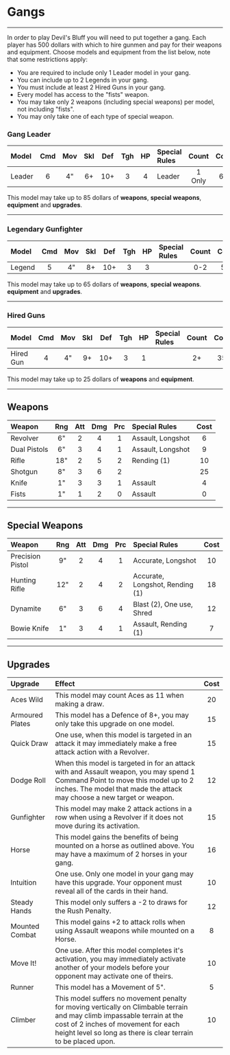 # Gangs

---

In order to play Devil's Bluff you will need to put together a gang. Each player has 500 dollars with which to hire gunmen and pay for their weapons and equipment. Choose models and equipment from the list below, note that some restrictions apply:

- You are required to include only 1 Leader model in your gang.
- You can include up to 2 Legends in your gang.
- You must include at least 2 Hired Guns in your gang.
- Every model has access to the "fists" weapon.
- You may take only 2 weapons (including special weapons) per model, not including "fists".
- You may only take one of each type of special weapon.

### Gang Leader

| Model      | Cmd | Mov | Skl | Def | Tgh | HP  | Special Rules      | Count  | Cost |
| :--------- | :-: | :-: | :-: | :-: | :-: | :-: | :----------------- | :----: | :--: |
| Leader     |  6  |  4" |  6+ | 10+ |  3  |  4  | Leader             | 1 Only | 65   |

This model may take up to 85 dollars of **weapons**, **special weapons**, **equipment** and **upgrades**.

---

### Legendary Gunfighter

| Model      | Cmd | Mov | Skl | Def | Tgh | HP  | Special Rules      | Count  | Cost |
| :--------- | :-: | :-: | :-: | :-: | :-: | :-: | :----------------- | :----: | :--: |
| Legend     |  5  |  4" |  8+ | 10+ |  3  |  3  |                    | 0-2    | 55   |

This model may take up to 65 dollars of **weapons**, **special weapons**. **equipment** and **upgrades**.

---

### Hired Guns

| Model      | Cmd | Mov | Skl | Def | Tgh | HP  | Special Rules      | Count  | Cost |
| :--------- | :-: | :-: | :-: | :-: | :-: | :-: | :----------------- | :----: | :--: |
| Hired Gun  |  4  |  4" |  9+ | 10+ |  3  |  1  |                    | 2+     | 35   |

This model may take up to 25 dollars of **weapons** and **equipment**.

---

## Weapons

| Weapon            | Rng | Att | Dmg | Prc | Special Rules                    | Cost |
| :---------------- | :-: | :-: | :-: | :-: | :------------------------------- | :--: |
| Revolver          | 6"  |  2  |  4  |  1  | Assault, Longshot                | 6    |
| Dual Pistols      | 6"  |  3  |  4  |  1  | Assault, Longshot                | 9    |
| Rifle             | 18" |  2  |  5  |  2  | Rending (1)                      | 10   |
| Shotgun           | 8"  |  3  |  6  |  2  |                                  | 25   |
| Knife             | 1"  |  3  |  3  |  1  | Assault                          | 4    |
| Fists             | 1"  |  1  |  2  |  0  | Assault                          | 0    |

---

## Special Weapons

| Weapon            | Rng | Att | Dmg | Prc | Special Rules                    | Cost |
| :---------------- | :-: | :-: | :-: | :-: | :------------------------------- | :--: |
| Precision Pistol  | 9"  |  2  |  4  |  1  | Accurate, Longshot               | 10   |
| Hunting Rifle     | 12" |  2  |  4  |  2  | Accurate, Longshot, Rending (1)  | 18   |
| Dynamite          | 6"  |  3  |  6  |  4  | Blast (2), One use, Shred        | 12   |
| Bowie Knife       | 1"  |  3  |  4  |  1  | Assault, Rending (1)             | 7    |

---

## Upgrades

| Upgrade | Effect | Cost |
| :------ | :----- | :--: |
| Aces Wild | This model may count Aces as 11 when making a draw. | 20 |
| Armoured Plates | This model has a Defence of 8+, you may only take this upgrade on one model. | 15 |
| Quick Draw | One use, when this model is targeted in an attack it may immediately make a free attack action with a Revolver. | 15 |
| Dodge Roll | When this model is targeted in for an attack with and Assault weapon, you may spend 1 Command Point to move this model up to 2 inches. The model that made the attack may choose a new target or weapon. | 12 |
| Gunfighter | This model may make 2 attack actions in a row when using a Revolver if it does not move during its activation. | 15 |
| Horse | This model gains the benefits of being mounted on a horse as outlined above. You may have a maximum of 2 horses in your gang. | 16 |
| Intuition | One use. Only one model in your gang may have this upgrade. Your opponent must reveal all of the cards in their hand. | 10 |
| Steady Hands | This model only suffers a -2 to draws for the Rush Penalty. | 12 |
| Mounted Combat | This model gains +2 to attack rolls when using Assault weapons while mounted on a Horse. | 8 |
| Move It! | One use. After this model completes it's activation, you may immediately activate another of your models before your opponent may activate one of theirs. | 10 |
| Runner | This model has a Movement of 5". | 5 |
| Climber | This model suffers no movement penalty for moving vertically on Climbable terrain and may climb impassable terrain at the cost of 2 inches of movement for each height level so long as there is clear terrain to be placed upon. | 10 |